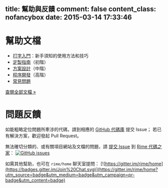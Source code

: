 title: 幫助與反饋
comment: false
content_class: nofancybox
date: 2015-03-14 17:33:46
---

# 幫助文檔

  * [打字入門](https://github.com/rime/home/wiki/GettingStarted)：新手須知的使用方法和技巧
  * [定製指南](https://github.com/rime/home/wiki/CustomizationGuide)（初階）
  * [方案設計](https://github.com/rime/home/wiki/RimeWithSchemata)（中階）
  * [程序開發](/code)（高階）
  * [常見問題](https://github.com/rime/home/wiki/FAQ)

[查閱全部文檔 »](https://github.com/rime/home/wiki)

# 問題反饋

如能粗略定位問題所牽涉的代碼，請到相應的 [GitHub 代碼庫](/code) 提交 Issue；
若已有解決方案，歡迎發起 Pull Request。

無法確切分類的、或有關項目網站及文檔的問題，請 [提交 Issue](https://github.com/rime/home/issues/new) 到 [Rime 代碼之家](https://github.com/rime/home)：
<span class="badges">[![GitHub issues](https://img.shields.io/github/issues/rime/home.svg)](https://github.com/rime/home/issues)</span>

如需其他幫助，也可在 `rime/home` 聊天室提問：
<span class="badges">[![https://gitter.im/rime/home](https://badges.gitter.im/Join%20Chat.svg)](https://gitter.im/rime/home?utm_source=badge&utm_medium=badge&utm_campaign=pr-badge&utm_content=badge)</span>
